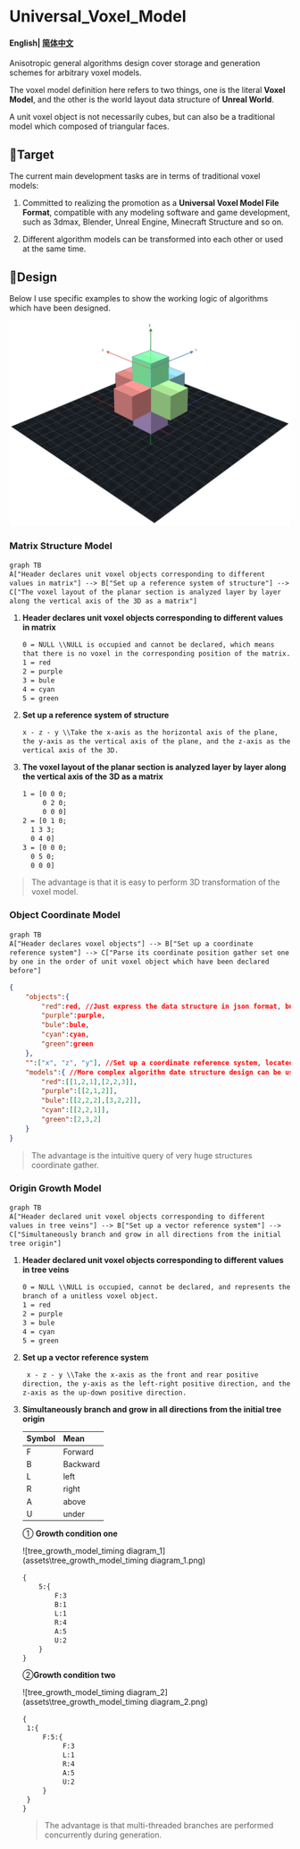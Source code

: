 # Universal_Voxel_Model

#### English| [简体中文](README_zh-cn.md)

Anisotropic general algorithms design cover storage and generation schemes for arbitrary voxel models.

The voxel model definition here refers to two things, one is the literal **Voxel Model**, and the other is the world layout data structure of **Unreal World**.

A unit voxel object is not necessarily cubes, but can also be a traditional model which composed of triangular faces.

##  🎯Target

The current main development tasks are in terms of traditional voxel models:

1. Committed to realizing the promotion as a **Universal Voxel Model File Format**, compatible with any modeling software and game development, such as 3dmax, Blender, Unreal Engine, Minecraft Structure and so on.

2. Different algorithm models can be transformed into each other or used at the same time.

## 🎨Design

Below I use specific examples to show the working logic of algorithms which have been designed.

![six_vector_model](assets\six_vector_model_alpha.png)

### Matrix Structure Model

```mermaid
graph TB
A["Header declares unit voxel objects corresponding to different values in matrix"] --> B["Set up a reference system of structure"] --> C["The voxel layout of the planar section is analyzed layer by layer along the vertical axis of the 3D as a matrix"] 
```

1. **Header declares unit voxel objects corresponding to different values in matrix**

   ```
   0 = NULL \\NULL is occupied and cannot be declared, which means that there is no voxel in the corresponding position of the matrix.
   1 = red
   2 = purple
   3 = bule
   4 = cyan
   5 = green
   ```

2. **Set up a reference system of structure**

   ```
   x - z - y \\Take the x-axis as the horizontal axis of the plane, the y-axis as the vertical axis of the plane, and the z-axis as the vertical axis of the 3D.
   ```

3. **The voxel layout of the planar section is analyzed layer by layer along the vertical axis of the 3D as a matrix**

   ```
   1 = [0 0 0;
        0 2 0;
        0 0 0]
   2 = [0 1 0;
   	 1 3 3;
   	 0 4 0]
   3 = [0 0 0;
   	 0 5 0;
   	 0 0 0]
   ```

> The advantage is that it is easy to perform 3D transformation of the voxel model.

### Object Coordinate Model

```mermaid
graph TB
A["Header declares voxel objects"] --> B["Set up a coordinate reference system"] --> C["Parse its coordinate position gather set one by one in the order of unit voxel object which have been declared before"] 
```

```json
{
    "objects":{
        "red":red, //Just express the data structure in json format, but not json, where red without quotes is an object instead of a string.
		"purple":purple,
        "bule":bule,
        "cyan":cyan,
        "green":green
    },
    "":["x", "z", "y"], //Set up a coordinate reference system, located at the polar corners. Take the x-axis as the horizontal axis of the plane, the y-axis as the vertical axis of the plane, and the z-axis as the vertical axis of the 3D, and the coordinates of the origin are (1, 1, 1). 0 is occupied, used to abolish the coordinate point.
    "models":{ //More complex algorithm date structure design can be used to pursue faster parsing and storage of coordinates gather.
        "red":[[1,2,1],[2,2,3]],
        "purple":[[2,1,2]],
        "bule":[[2,2,2],[3,2,2]],
        "cyan":[[2,2,1]],
        "green":[2,3,2]
    }
}
```

>  The advantage is the intuitive query of very huge structures coordinate gather.

### Origin Growth Model

```mermaid
graph TB
A["Header declared unit voxel objects corresponding to different values in tree veins"] --> B["Set up a vector reference system"] --> C["Simultaneously branch and grow in all directions from the initial tree origin"]
```

1. **Header declared unit voxel objects corresponding to different values in tree veins**

    ```
    0 = NULL \\NULL is occupied, cannot be declared, and represents the branch of a unitless voxel object.
    1 = red
    2 = purple
    3 = bule
    4 = cyan
    5 = green
    ```

2. **Set up a vector reference system**

   ```
    x - z - y \\Take the x-axis as the front and rear positive direction, the y-axis as the left-right positive direction, and the z-axis as the up-down positive direction.
   ```

3. **Simultaneously branch and grow in all directions from the initial tree origin**

   | Symbol | Mean     |
   | ------ | -------- |
   | F      | Forward  |
   | B      | Backward |
   | L      | left     |
   | R      | right    |
   | A      | above    |
   | U      | under    |

   ① **Growth condition one**

   ![tree_growth_model_timing diagram_1](assets\tree_growth_model_timing diagram_1.png)

   ```
   {
       5:{
           F:3
           B:1
           L:1
           R:4
           A:5
           U:2
       }
   }
   ```

   ②**Growth condition two**

   ![tree_growth_model_timing diagram_2](assets\tree_growth_model_timing diagram_2.png)

   ```
   {
   	1:{
   		F:5:{
   			 F:3
           	 L:1
           	 R:4
           	 A:5
           	 U:2
   		}
   	}
   }
   ```

   > The advantage is that multi-threaded branches are performed concurrently during generation.

